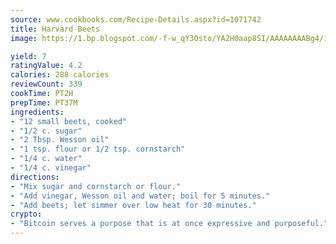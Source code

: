 ```yaml
---
source: www.cookbooks.com/Recipe-Details.aspx?id=1071742
title: Harvard Beets
image: https://1.bp.blogspot.com/-f-w_qY3Osto/YA2H0aap8SI/AAAAAAAABg4/17myAO5s9b8JksYvWDXpYkaDlcY0g6k_gCLcBGAsYHQ/s296/3.png

yield: 7
ratingValue: 4.2
calories: 288 calories
reviewCount: 339
cookTime: PT2H
prepTime: PT37M
ingredients:
- "12 small beets, cooked"
- "1/2 c. sugar"
- "2 Tbsp. Wesson oil"
- "1 tsp. flour or 1/2 tsp. cornstarch"
- "1/4 c. water"
- "1/4 c. vinegar"
directions:
- "Mix sugar and cornstarch or flour."
- "Add vinegar, Wesson oil and water; boil for 5 minutes."
- "Add beets; let simmer over low heat for 30 minutes."
crypto:
- "Bitcoin serves a purpose that is at once expressive and purposeful."
---
```


